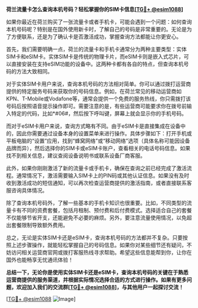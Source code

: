 **荷兰流量卡怎么查询本机号码？轻松掌握你的SIM卡信息[[TG💪+ @esim1088](https://t.me/s/esim1088)]**

如果你最近在荷兰购买了一张流量卡或者手机卡，可能会遇到一个问题：如何查询本机号码呢？特别是在国外使用新卡时，了解自己的号码是非常重要的。无论是为了方便联系，还是为了确认卡是否激活成功，掌握查询方法都能让你更安心。

首先，我们需要明确一点，荷兰的流量卡和手机卡通常分为两种主要类型：实体SIM卡和eSIM卡。实体SIM卡是传统的物理卡片，而eSIM卡则是嵌入式芯片，可以直接安装在支持eSIM功能的设备中。这两种卡都有各自的特点，但查询本机号码的方法大致相同。

对于实体SIM卡用户来说，查询本机号码的方法相对简单。你可以通过拨打运营商提供的特定服务号码来获取你的号码信息。例如，在荷兰常见的移动运营商如KPN、T-Mobile或Vodafone等，通常会提供一个免费的服务热线，你只需拨打该号码后按照语音提示操作即可。需要注意的是，有些运营商可能要求你在拨号前输入特定的代码，比如*#06#，然后按下呼叫键，屏幕上就会显示你的手机号码。

而对于eSIM卡用户来说，查询方式略有不同。由于eSIM卡是直接集成在设备中的，因此你需要通过设备本身的设置菜单来进行操作。具体步骤如下：打开手机或平板电脑的“设置”应用，找到“蜂窝网络”或“移动网络”选项（具体名称可能因设备品牌而异），然后选择你的SIM卡或eSIM卡账户，查看相关的电话号码信息。如果找不到相关信息，建议查阅设备说明书或联系设备厂商客服。

此外，如果你刚刚激活了新的流量卡或手机卡，确保在查询之前已经完成了激活流程。通常情况下，激活需要输入SIM卡上的PIN码或其他认证信息。如果没有及时收到激活成功的短信通知，可以再次检查运营商提供的激活指南，或者直接联系客服咨询具体情况。

除了查询本机号码外，了解一些基本的手机卡知识也很重要。比如，不同类型的流量卡有不同的资费套餐，包括月租制、预付费和后付费模式。选择适合自己的套餐不仅能够节省开支，还能避免不必要的麻烦。另外，要注意流量使用情况，以免超出套餐限制导致额外费用。

总之，无论是实体SIM卡还是eSIM卡，查询本机号码的方法都并不复杂。只要按照上述步骤操作，就能轻松掌握自己的号码信息。如果你对某些细节还有疑问，不妨访问相关运营商官网或拨打客服热线寻求帮助。希望这些信息能帮到你，让你在国外也能畅享无忧通讯体验！

**总结一下，无论你是使用实体SIM卡还是eSIM卡，查询本机号码的关键在于熟悉运营商提供的服务渠道，并根据实际情况选择合适的方式进行操作。如果有更多问题，欢迎加入我们的交流群[[TG💪+ @esim1088](https://t.me/s/esim1088)]，与其他用户一起探讨交流！**

[[TG💪+ @esim1088](https://t.me/s/esim1088) ![Image](https://i.postimg.cc/4NQfJmqS/Snipaste-2025-05-13-00-14-12.png)]
